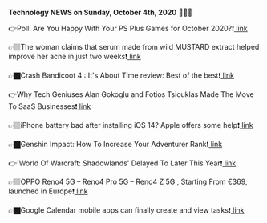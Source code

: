 <b>Technology NEWS on Sunday, October 4th, 2020</b> 📡📡📡 

👉Poll: Are You Happy With Your PS Plus Games for October 2020?❗️<a href='https://techblock.club/?p=7611'> link</a>

👉🏽The woman claims that serum made from wild MUSTARD extract helped improve her acne in just two weeks❗️<a href='https://techblock.club/?p=7613'> link</a>

👉🏿Crash Bandicoot 4 : It's About Time review: Best of the best❗️<a href='https://techblock.club/?p=7615'> link</a>

👉Why Tech Geniuses Alan Gokoglu and Fotios Tsiouklas Made The Move To SaaS Businesses❗️<a href='https://techblock.club/?p=7617'> link</a>

👉🏽iPhone battery bad after installing iOS 14? Apple offers some help❗️<a href='https://techblock.club/?p=7619'> link</a>

👉🏿Genshin Impact: How To Increase Your Adventurer Rank❗️<a href='https://techblock.club/?p=7621'> link</a>

👉'World Of Warcraft: Shadowlands' Delayed To Later This Year❗️<a href='https://techblock.club/?p=7623'> link</a>

👉🏽OPPO Reno4 5G – Reno4 Pro 5G – Reno4 Z 5G , Starting From €369, launched in Europe❗️<a href='https://techblock.club/?p=7625'> link</a>

👉🏿Google Calendar mobile apps can finally create and view tasks❗️<a href='https://techblock.club/?p=7627'> link</a>

